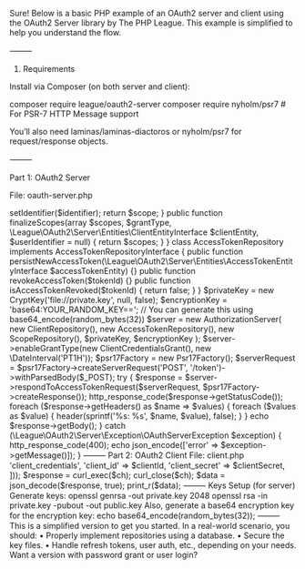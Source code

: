 Sure! Below is a basic PHP example of an OAuth2 server and client using the OAuth2 Server library by The PHP League. This example is simplified to help you understand the flow.

⸻

1. Requirements

Install via Composer (on both server and client):

composer require league/oauth2-server
composer require nyholm/psr7 # For PSR-7 HTTP Message support

You’ll also need laminas/laminas-diactoros or nyholm/psr7 for request/response objects.

⸻

Part 1: OAuth2 Server

File: oauth-server.php

<?php
require 'vendor/autoload.php';

use League\OAuth2\Server\AuthorizationServer;
use League\OAuth2\Server\Grant\ClientCredentialsGrant;
use League\OAuth2\Server\CryptKey;
use League\OAuth2\Server\Middleware\ResourceServerMiddleware;
use League\OAuth2\Server\ResourceServer;
use Psr\Http\Message\ServerRequestInterface;
use Nyholm\Psr7\Factory\Psr17Factory;
use League\OAuth2\Server\Repositories\ClientRepositoryInterface;
use League\OAuth2\Server\Repositories\AccessTokenRepositoryInterface;
use League\OAuth2\Server\Repositories\ScopeRepositoryInterface;

// Dummy Repositories (implement these properly in production)
class ClientRepository implements ClientRepositoryInterface {
    public function getClientEntity($clientIdentifier) {
        return new \League\OAuth2\Server\Entities\ClientEntity();
    }
    public function validateClient($clientIdentifier, $clientSecret, $grantType) {
        return $clientIdentifier === 'client-id' && $clientSecret === 'client-secret';
    }
}
class ScopeRepository implements ScopeRepositoryInterface {
    public function getScopeEntityByIdentifier($identifier) {
        $scope = new \League\OAuth2\Server\Entities\ScopeEntity();
        $scope->setIdentifier($identifier);
        return $scope;
    }
    public function finalizeScopes(array $scopes, $grantType, \League\OAuth2\Server\Entities\ClientEntityInterface $clientEntity, $userIdentifier = null) {
        return $scopes;
    }
}
class AccessTokenRepository implements AccessTokenRepositoryInterface {
    public function persistNewAccessToken(\League\OAuth2\Server\Entities\AccessTokenEntityInterface $accessTokenEntity) {}
    public function revokeAccessToken($tokenId) {}
    public function isAccessTokenRevoked($tokenId) {
        return false;
    }
}

$privateKey = new CryptKey('file://private.key', null, false);
$encryptionKey = 'base64:YOUR_RANDOM_KEY=='; // You can generate this using base64_encode(random_bytes(32))

$server = new AuthorizationServer(
    new ClientRepository(),
    new AccessTokenRepository(),
    new ScopeRepository(),
    $privateKey,
    $encryptionKey
);

$server->enableGrantType(new ClientCredentialsGrant(), new \DateInterval('PT1H'));

$psr17Factory = new Psr17Factory();
$serverRequest = $psr17Factory->createServerRequest('POST', '/token')->withParsedBody($_POST);

try {
    $response = $server->respondToAccessTokenRequest($serverRequest, $psr17Factory->createResponse());
    http_response_code($response->getStatusCode());
    foreach ($response->getHeaders() as $name => $values) {
        foreach ($values as $value) {
            header(sprintf('%s: %s', $name, $value), false);
        }
    }
    echo $response->getBody();
} catch (\League\OAuth2\Server\Exception\OAuthServerException $exception) {
    http_response_code(400);
    echo json_encode(['error' => $exception->getMessage()]);
}



⸻

Part 2: OAuth2 Client

File: client.php

<?php
$tokenUrl = 'http://localhost/oauth-server.php';

$clientId = 'client-id';
$clientSecret = 'client-secret';

$ch = curl_init($tokenUrl);
curl_setopt($ch, CURLOPT_RETURNTRANSFER, true);
curl_setopt($ch, CURLOPT_POST, true);

curl_setopt($ch, CURLOPT_POSTFIELDS, http_build_query([
    'grant_type' => 'client_credentials',
    'client_id' => $clientId,
    'client_secret' => $clientSecret,
]));

$response = curl_exec($ch);
curl_close($ch);

$data = json_decode($response, true);
print_r($data);



⸻

Keys Setup (for server)

Generate keys:

openssl genrsa -out private.key 2048
openssl rsa -in private.key -pubout -out public.key

Also, generate a base64 encryption key for the encryption key:

echo base64_encode(random_bytes(32));



⸻

This is a simplified version to get you started. In a real-world scenario, you should:
	•	Properly implement repositories using a database.
	•	Secure the key files.
	•	Handle refresh tokens, user auth, etc., depending on your needs.

Want a version with password grant or user login?
